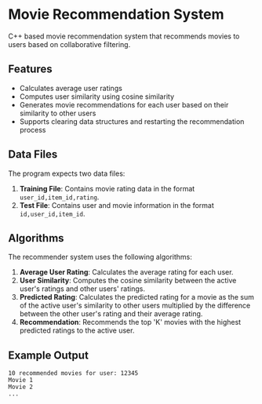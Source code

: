 # Movie Recommendation System

C++ based movie recommendation system that recommends movies to users based on collaborative filtering.


## Features
- Calculates average user ratings
- Computes user similarity using cosine similarity
- Generates movie recommendations for each user based on their similarity to other users
- Supports clearing data structures and restarting the recommendation process


## Data Files
The program expects two data files:
1. **Training File**: Contains movie rating data in the format `user_id,item_id,rating`.
2. **Test File**: Contains user and movie information in the format `id,user_id,item_id`.

## Algorithms
The recommender system uses the following algorithms:
1. **Average User Rating**: Calculates the average rating for each user.
2. **User Similarity**: Computes the cosine similarity between the active user's ratings and other users' ratings.
3. **Predicted Rating**: Calculates the predicted rating for a movie as the sum of the active user's similarity to other users multiplied by the difference between the other user's rating and their average rating.
4. **Recommendation**: Recommends the top 'K' movies with the highest predicted ratings to the active user.



## Example Output

```
10 recommended movies for user: 12345
Movie 1
Movie 2
...
```
